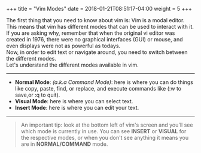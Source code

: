 +++
title = "Vim Modes"
date =  2018-01-21T08:51:17-04:00
weight = 5
+++

The first thing that you need to know about vim is: Vim is a modal editor. This means that vim has different modes that can be used to interact with it.  
If you are asking why, remember that when the original vi editor was created in 1976, there were no graphical interfaces (GUI) or mouse, and even displays were not as powerful as todays.  
Now, in order to edit text or navigate around, you need to switch between the different modes.  
Let's understand the different modes available in vim.  

------------

- **Normal Mode**: *(a.k.a Command Mode)*: here is where you can do things like copy, paste, find, or replace, and execute commands like (:w to save,or :q to quit).
- **Visual Mode**: here is where you can select text.   
- **Insert Mode**: here is where you can edit your text.  

------------

> An important tip: look at the bottom left of vim's screen and you'll see which mode is currently in use. You can see **INSERT** or **VISUAL** for the respective modes, or when you don't see anything it means you are in **NORMAL/COMMAND** mode.  
